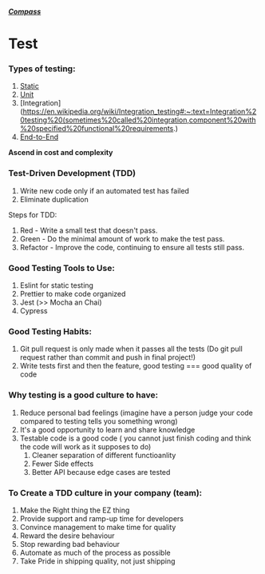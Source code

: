 ***[Compass](https://web.compass.lighthouselabs.ca/days/w07e)***

# Test

### Types of testing:

1. [Static](https://www.guru99.com/testing-review.html)
2. [Unit](https://www.xenonstack.com/insights/what-is-unit-testing)
3. [Integration](https://en.wikipedia.org/wiki/Integration_testing#:~:text=Integration%20testing%20(sometimes%20called%20integration,component%20with%20specified%20functional%20requirements.)
4. [End-to-End](https://www.browserstack.com/guide/end-to-end-testing)

**Ascend in cost and complexity**

### Test-Driven Development (TDD)

1. Write new code only if an automated test has failed
2. Eliminate duplication

Steps for TDD:

1. Red - Write a small test that doesn't pass.
2. Green - Do the minimal amount of work to make the test pass.
3. Refactor - Improve the code, continuing to ensure all tests still pass.

### Good Testing Tools to Use:

1. Eslint for static testing
2. Prettier to make code organized
3. Jest (>> Mocha an Chai)
4. Cypress

### Good Testing Habits:

1. Git pull request is only made when it passes all the tests (Do git pull request rather than commit and push in final project!)
2. Write tests first and then the feature, good testing === good quality of code

### Why testing is a good culture to have:

1. Reduce personal bad feelings (imagine have a person judge your code compared to testing tells you something wrong)
2. It's a good opportunity to learn and share knowledge
3. Testable code is a good code ( you cannot just finish coding and think the code will work as it supposes to do)
    1. Cleaner separation of different functioanlity
    2. Fewer Side effects
    3. Better API because edge cases  are tested
    

### To Create a TDD culture in your company (team):

1. Make the Right thing the EZ thing
2. Provide support and ramp-up time for developers
3. Convince management to make time for quality 
4. Reward the desire behaviour
5. Stop rewarding bad behaviour
6. Automate as much of the process as possible
7. Take Pride in shipping quality, not just shipping